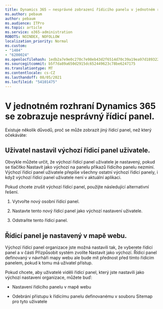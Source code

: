 ```yaml
---
title: Dynamics 365 – nesprávné zobrazení řídicího panelu v jednotném rozhraní Dynamics 365
ms.author: pebaum
author: pebaum
ms.audience: ITPro
ms.topic: article
ms.service: o365-administration
ROBOTS: NOINDEX, NOFOLLOW
localization_priority: Normal
ms.custom:
- "1484"
- "6200024"
ms.openlocfilehash: 1edb2a7e9e0c270c7e98eb43d2f6514d70c39a19ea97d189322ca387b6842a18
ms.sourcegitcommit: b5f7da89a650d2915dc652449623c78be6247175
ms.translationtype: MT
ms.contentlocale: cs-CZ
ms.lasthandoff: 08/05/2021
ms.locfileid: "54101475"
---
```

# <a name="wrong-dashboard-shows-in-dynamics-365-unified-interface"></a>V jednotném rozhraní Dynamics 365 se zobrazuje nesprávný řídicí panel.

Existuje několik důvodů, proč se může zobrazit jiný řídicí panel, než který očekáváte:

## <a name="the-user-has-set-a-user-default-dashboard"></a>Uživatel nastavil výchozí řídicí panel uživatele. 

Obvykle můžete určit, že výchozí řídicí  panel uživatele je nastavený, pokud se tlačítko Nastavit jako výchozí na panelu příkazů řídicího panelu nezminí. Výchozí řídicí panel uživatele přepíše všechny ostatní výchozí řídicí panely, i když výchozí řídicí panel uživatele není v aktuální aplikaci.

Pokud chcete zrušit výchozí řídicí panel, použijte následující alternativní řešení.

1. Vytvořte nový osobní řídicí panel.

2. Nastavte tento nový řídicí panel jako výchozí nastavení uživatele.

3. Odstraňte tento řídicí panel.

## <a name="the-dashboard-is-set-in-the-sitemap"></a>Řídicí panel je nastavený v mapě webu.

Výchozí řídicí panel organizace jste možná nastavili tak, že vyberete řídicí panel a v části Přizpůsobit systém zvolíte Nastavit jako výchozí. Řídicí panel definovaný v návrháři mapy webu ale bude mít přednost před tímto řídicím panelem, pokud k tomu má uživatel přístup.

Pokud chcete, aby uživatelé viděli řídicí panel, který jste nastavili jako výchozí nastavení organizace, můžete buď:

* Nastavení řídicího panelu v mapě webu

* Odebrání přístupu k řídicímu panelu definovanému v souboru Sitemap pro tyto uživatele
